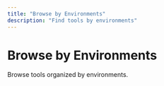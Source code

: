 ```yaml
---
title: "Browse by Environments"
description: "Find tools by environments"
---
```


# Browse by Environments

Browse tools organized by environments.
